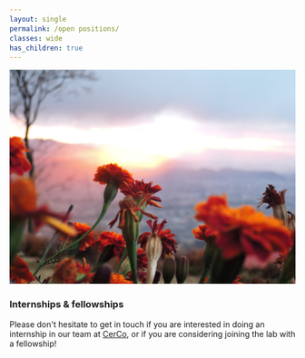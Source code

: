 ```yaml
---
layout: single
permalink: /open positions/
classes: wide
has_children: true 
---
```


<img src="/assets/images/flowersNepal.jpg" alt="About me"> 
      


### Internships & fellowships

Please don't hesitate to get in touch if you are interested in doing an internship in our team at <a href="http://cerco.cnrs.fr/">CerCo</a>, or if you are considering joining the lab with a fellowship! <br> 